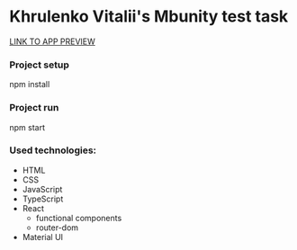 # Khrulenko Vitalii's Mbunity test task

[LINK TO APP PREVIEW](https://mbunity-landing.vercel.app/)

### Project setup

npm install

### Project run

npm start

### Used technologies:

- HTML
- CSS
- JavaScript
- TypeScript
- React
  - functional components
  - router-dom
- Material UI
